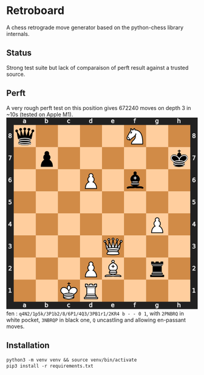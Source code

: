 # Retroboard

A chess retrograde move generator based on the python-chess library internals.

## Status

Strong test suite but lack of comparaison of perft result against a trusted source.

## Perft

A very rough perft test on this position gives 672240 moves on depth 3 in \~10s (tested on Apple M1).
![Perft Position](/perft.svg)
fen : `q4N2/1p5k/3P1b2/8/6P1/4Q3/3PB1r1/2KR4 b - - 0 1`, with `2PNBRQ` in white pocket, `3NBRQP` in black one, `Q` uncastling and allowing en-passant moves.


## Installation

```
python3 -m venv venv && source venv/bin/activate
pip3 install -r requirements.txt
```